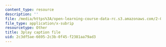 ```yaml
---
content_type: resource
description: ''
file: /media/https%3A/open-learning-course-data-rc.s3.amazonaws.com/2-003sc-engineering-dynamics-fall-2011/2c3df5ae66952c3b0f45f2381aa79ad3_QHTJK0v404U.srt
file_type: application/x-subrip
resourcetype: Other
title: 3play caption file
uid: 2c3df5ae-6695-2c3b-0f45-f2381aa79ad3
---
```

